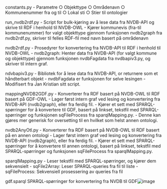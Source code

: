 constants.py
	- Parametre
		○ Objekttype
		○ Områdenavn
		○ Kommunenummer fra og til 
		○ Lokal sti
		○ Stier til ontologier

run_nvdb2rdf.py
	- Script for bulk-kjøring av å lese data fra NVDB-API og skrive til RDF i henhold til NVDB-OWL
	- Kjører kommunevis (fra-til kommunenummer) for valgt objekttype gjennom funksjonen nvdb2graph fra nvdb2rdf.py, skriver til felles RDF-fil med navn basert på områdenavn

nvdb2rdf.py
	- Prosedyrer for konvertering fra NVDB-API til RDF i henhold til NVDB-OWL
	- nvdb2graph: Henter data fra NVDB-API (for valgt kommune og objekttype) gjennom funksjonen nvdbFagdata fra nvdbapiv3.py, og skriver til intern graf. 

ndvbapiv3.py
	- Bibliotek for å lese data fra NVDB-API, or returnere som et håndterbart objekt
	- nvdbFagdata er funksjonen for selve lesingen
	- Modifisert fra Jan Kristian sitt script.

mappingNVDB2GDF.py
	- Konverterer fra RDF basert på NVDB-OWL til RDF basert på GDF-OWL
	- Lager først intern graf ved lesing og konvertering fra NVDB-API (nvdb2graph), eller fra ferdig fil.
	- Kjører et sett med SPARQL-spørringer for å konvertere til GDF, basert på linkset, tekstfil med SPARQL-spørringer og funksjonen sqFileProcess fra sparqlMapping.py. 
	- Denne kan gjøres mer generisk for oversetting til en hvilket som helst annen ontologi.

nvdb2AnyOtl.py
	- Konverterer fra RDF basert på NVDB-OWL til RDF basert på en annen ontologi
	- Lager først intern graf ved lesing og konvertering fra NVDB-API (nvdb2graph), eller fra ferdig fil.
	- Kjører et sett med SPARQL-spørringer for å konvertere til annen ontologi, basert på linkset, tekstfil med SPARQL-spørringer og funksjonen sqFileProcess fra sparqlMapping.py. 


sparqlMapping.py
	- Leser tekstfil med SPARQL-spørringer, og kjører dem sekvensielt
	- sqFile2Array: Leser SPARQL-queries fra fil til liste
	- sqFileProcess: Sekvensiell prosessering av queries fra fil
	
gdf.sparql
SPARQL-spørringer for konvertering fra NVDB til GDF![image](https://user-images.githubusercontent.com/7501876/124784438-38e26d00-df46-11eb-8fc4-b07e5b9edd06.png)
